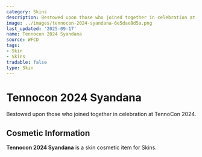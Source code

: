 ```yaml
---
category: Skins
description: Bestowed upon those who joined together in celebration at TennoCon 2024.
image: ../images/tennocon-2024-syandana-6e5dae8d5a.png
last_updated: '2025-09-17'
name: Tennocon 2024 Syandana
source: WFCD
tags:
- Skin
- Skins
tradable: false
type: Skin
---
```


# Tennocon 2024 Syandana

Bestowed upon those who joined together in celebration at TennoCon 2024.

## Cosmetic Information

**Tennocon 2024 Syandana** is a skin cosmetic item for Skins.

